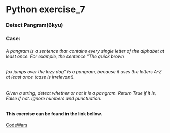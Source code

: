 # Python exercise_7
### Detect Pangram(6kyu)


### Case:
###### A pangram is a sentence that contains every single letter of the alphabet at least once. For example, the sentence "The quick brown
###### fox jumps over the lazy dog" is a pangram, because it uses the letters A-Z at least once (case is irrelevant).
###### Given a string, detect whether or not it is a pangram. Return True if it is, False if not. Ignore numbers and punctuation.

#### This exercise can be found in the link bellow.
[CodeWars](https://www.codewars.com/kata/545cedaa9943f7fe7b000048)
